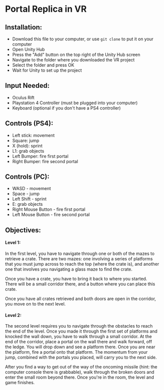 # Portal Replica in VR

## Installation:
- Download this file to your computer, or use `git clone` to put it on your computer
- Open Unity Hub
- Press the "Add" button on the top right of the Unity Hub screen
- Navigate to the folder where you downloaded the VR project
- Select the folder and press OK
- Wait for Unity to set up the project

## Input Needed:
- Oculus Rift
- Playstation 4 Controller (must be plugged into your computer)
- Keyboard (optional if you don't have a PS4 controller)

## Controls (PS4):
- Left stick: movement
- Square: jump
- X (hold): sprint
- L1: grab objects
- Left Bumper: fire first portal
- Right Bumper: fire second portal

## Controls (PC):
- WASD - movement
- Space - jump
- Left Shift - sprint
- E: grab objects
- Right Mouse Button - fire first portal
- Left Mouse Button - fire second portal

## Objectives:
#### Level 1:
In the first level, you have to navigate through one or both of the mazes to retrieve a crate. There are two mazes: one involving a series of platforms that you must jump across to reach the top (where the crate is), and another one that involves you navigating a glass maze to find the crate.

Once you have a crate, you have to bring it back to where you started. There will be a small corridor there, and a button where you can place this crate.

Once you have all crates retrieved and both doors are open in the corridor, you move on to the next level.

#### Level 2:
The second level requires you to navigate through the obstacles to reach the end of the level. Once you made it through the first set of platforms and knocked the wall down, you have to walk through a small corridor. At the end of the corridor, place a portal on the wall there and walk forward, off the ledge. You will drop down and see a platform there. Once you are near the platform, fire a portal onto that platform. The momentum from your jump, combined with the portals you placed, will carry you to the next side.

After you find a way to get out of the way of the oncoming missile (hint: the computer console there is grabbable), walk through the broken doors and enter the small room beyond there. Once you're in the room, the level and game finishes.

